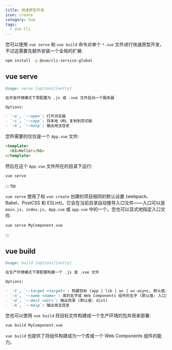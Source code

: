 ```yaml
---
title: 快速原型开发
icon: create
category: Vue
tags:
  - Vue Cli
---
```


您可以使用 `vue serve` 和 `vue build` 命令对单个 `*.vue` 文件进行快速原型开发，不过这需要先额外安装一个全局的扩展:

```bash
npm install -g @vue/cli-service-global
```

<!-- more -->

## vue serve

```md
Usage: serve [options][entry]

在开发环境模式下零配置为 .js 或 .vue 文件启动一个服务器

Options:

- `-o`, `--open`: 打开浏览器
- `-c`, `--copy`: 将本地 URL 复制到剪切板
- `-h`, `--help`: 输出用法信息
```

您所需要的仅仅是一个 `App.vue` 文件:

```html
<template>
  <h1>Hello!</h1>
</template>
```

然后在这个 `App.vue` 文件所在的目录下运行:

```bash
vue serve
```

::: tip

`vue serve` 使用了和 `vue create` 创建的项目相同的默认设置 (webpack、Babel、PostCSS 和 ESLint)。它会在当前目录自动推导入口文件——入口可以是 `main.js`、`index.js`、`App.vue` 或 `app.vue` 中的一个。您也可以显式地指定入口文件:

```bash
vue serve MyComponent.vue
```

:::

## vue build

```md
Usage: build [options][entry]

在生产环境模式下零配置构建一个 .js 或 .vue 文件

Options:

- `-t`, `--target <target>`: 构建目标 (app | lib | wc | wc-async, 默认值: app)
- `-n`, `--name <name>`: 库的名字或 Web Components 组件的名字 (默认值: 入口文件名)
- `-d`, `--dest <dir>`: 输出目录 (默认值: dist)
- `-h`, `--help`: 输出用法信息
```

您也可以使用 `vue build` 将目标文件构建成一个生产环境的包并用来部署:

```bash
vue build MyComponent.vue
```

`vue build` 也提供了将组件构建成为一个库或一个 Web Components 组件的能力。
